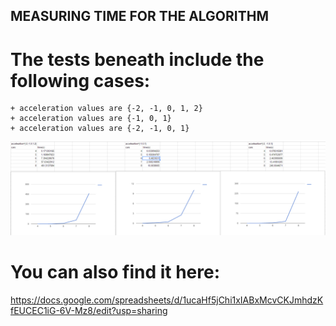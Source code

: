 ## MEASURING TIME FOR THE ALGORITHM

# The tests beneath include the following cases:
    + acceleration values are {-2, -1, 0, 1, 2}
    + acceleration values are {-1, 0, 1}
    + acceleration values are {-2, -1, 0, 1}

![](TrafficConditionTimeMeasurement.PNG)

# You can also find it here:

  https://docs.google.com/spreadsheets/d/1ucaHf5jChi1xIABxMcvCKJmhdzKfEUCEC1iG-6V-Mz8/edit?usp=sharing
